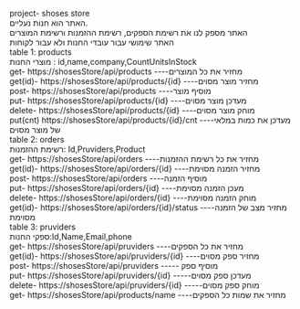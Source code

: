 project- shoses store  
האתר הוא חנות נעליים.   
האתר מספק לנו את רשימת הספקים, רשימת ההזמנות ורשימת המוצרים  
האתר שימושי עבור עובדי החנות ולא עבור לקוחות  
table 1: products  
מוצרי החנות : id,name,company,CountUnitsInStock  
get-          https://shosesStore/api/products                         ----מחזיר את כל המוצרים  
get(id)-    https://shosesStore/api/products/{id}                 ----מחזיר מוצר מסוים      
post-        https://shosesStore/api/products                         ----מוסיף מוצר  
put-          https://shosesStore/api/products/{id}                  ----מעדכן מוצר מסוים  
delete-    https://shosesStore/api/products/{id}                  ----מוחק מוצר מסוים  
put(cnt)   https://shosesStore/api/products/{id}/cnt          ----מעדכן את כמות במלאי של מוצר מסוים  
table 2: orders  
רשימת ההזמנות: Id,Pruviders,Product  
get-          https://shosesStore/api/orders                        ----מחזיר את כל רשימת ההזמנות  
get(id)-    https://shosesStore/api/orders/{id}                ----מחזיר הזמנה מסוימת   
post-        https://shosesStore/api/orders                        ----מוסיף הזמנה  
put-          https://shosesStore/api/orders/{id}                ----מעכן הזמנה מסוימת  
delete-    https://shosesStore/api/orders/{id}                ----מוחק הזמנה מסוימת  
get(id)-   https://shosesStore/api/orders/{id}/status  ----מחזיר מצב של הזמנה מסוימת  
table 3: pruviders  
ספקי החנות:Id,Name,Email,phone  
get-          https://shosesStore/api/pruviders                  ----מחזיר את כל הספקים  
get(id)-    https://shosesStore/api/pruviders/{id}          ----מחזיר ספק מסוים  
post-        https://shosesStore/api/pruviders                  ----- מוסיף ספק  
put-          https://shosesStore/api/pruviders/{id}          -----מעדכן ספק מסוים  
delete-    https://shosesStore/api/pruviders/{id}          -----מוחק ספק מסוים  
get-          https://shosesStore/api/products/name        ----מחזיר את שמות כל הספקים  

